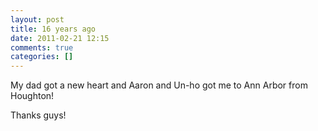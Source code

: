 ```yaml
---
layout: post
title: 16 years ago
date: 2011-02-21 12:15
comments: true
categories: []
---
```

<div class='posterous_autopost'>My dad got a new heart and Aaron and Un-ho got me to Ann Arbor from Houghton!<p>Thanks guys!</p></div>
